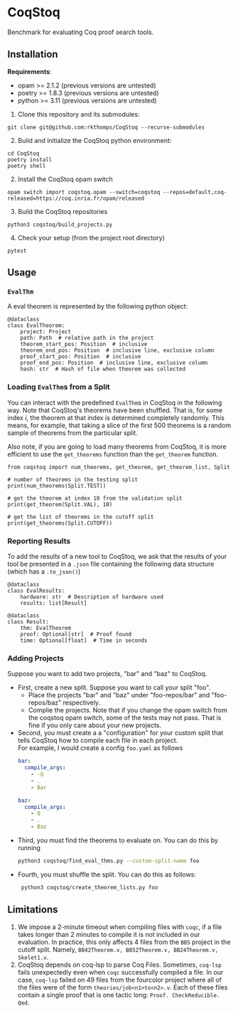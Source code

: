 # CoqStoq
Benchmark for evaluating Coq proof search tools.

## Installation
**Requirements**:
- opam >= 2.1.2 (previous versions are untested)
- poetry >= 1.8.3 (previous versions are untested) 
- python >= 3.11 (previous versions are untested)

1. Clone this repository and its submodules:
```
git clone git@github.com:rkthomps/CoqStoq --recurse-submodules
```

2. Build and initialize the CoqStoq python environment:
```
cd CoqStoq
poetry install
poetry shell
```

2. Install the CoqStoq opam switch
```
opam switch import coqstoq.opam --switch=coqstoq --repos=default,coq-released=https://coq.inria.fr/opam/released
```

3. Build the CoqStoq repositories 
```
python3 coqstoq/build_projects.py
```

4. Check your setup (from the project root directory)
```
pytest
```

## Usage
### `EvalThm`
A eval theorem is represented by the following python object:
```
@dataclass
class EvalTheorem:
    project: Project
    path: Path  # relative path in the project
    theorem_start_pos: Position  # inclusive
    theorem_end_pos: Position  # inclusive line, exclusive column
    proof_start_pos: Position  # inclusive
    proof_end_pos: Position  # inclusive line, exclusive column
    hash: str  # Hash of file when theorem was collected
```

### Loading `EvalThm`s from a Split
You can interact with the predefined `EvalThm`s in CoqStoq in the following way.
Note that CoqStoq's theorems have been shuffled. That is, for some index $i$, the theorem at that index is determined completely randomly. This means, for example, that taking a slice of the first 500 theorems is a random sample of theorems from the particular split. 

Also note, if you are going to load many theorems from CoqStoq, it is more efficient to use the `get_theorems` function than the `get_theorem` function. 
```
from coqstoq import num_theorems, get_theorem, get_theorem_list, Split

# number of theorems in the testing split
print(num_theorems(Split.TEST)) 

# get the theorem at index 10 from the validation split
print(get_theorem(Split.VAL), 10) 

# get the list of theorems in the cutoff split 
print(get_theorems(Split.CUTOFF)) 
``` 

### Reporting Results
To add the results of a new tool to CoqStoq, we ask that the results of your tool be presented in a `.json` file containing the following data structure (which has a `.to_json()`) 
```
@dataclass
class EvalResults:
    hardware: str  # Description of hardware used
    results: list[Result]
```

```
@dataclass
class Result:
    thm: EvalTheorem
    proof: Optional[str]  # Proof found
    time: Optional[float]  # Time in seconds
```

### Adding Projects
Suppose you want to add two projects, "bar" and "baz" to CoqStoq.
- First, create a new split. 
  Suppose you want to call your split "foo".
  - Place the projects "bar" and "baz" under "foo-repos/bar" and "foo-repos/baz" respectively.
  - Complie the projects. 
    Note that if you change the opam switch from the coqstoq opam switch, some of the tests may not pass. 
    That is fine if you only care about your new projects.
- Second, you must create a a "configuration" for your custom split that tells CoqStoq how to compile each file in each project.   
  For example, I would create a config `foo.yaml` as follows
  ```yaml
  bar:
    compile_args:
      - -Q
      - .
      - Bar

  baz:
    compile_args:
      - Q
      - .
      - Baz
  ```
- Third, you must find the theorems to evaluate on. You can do this by running
  ```bash
  python3 coqstoq/find_eval_thms.py --custom-split-name foo
  ```
- Fourth, you must shuffle the split. You can do this as follows: 
  ```bash
   python3 coqstoq/create_theorem_lists.py foo
   ```


  


## Limitations
1. We impose a 2-minute timeout when compiling files with `coqc`, if a file takes longer than 2 minutes to compile it is not included in our evaluation. In practice, this only affects 4 files from the `BB5` project in the cutoff split. Namely, `BB42Theorem.v, BB52Theorem.v, BB24Theorem.v, Skelet1.v`.
2. CoqStoq depends on coq-lsp to parse Coq Files. Sometimes, `coq-lsp` fails unexpectedly even when `coqc` successfully compiled a file. In our case, `coq-lsp` failed on 49 files from the fourcolor project where all of the files were of the form `theories/job<n1>to<n2>.v`. Each of these files contain a single proof that is one tactic long: `Proof. CheckReducible. Qed`. 
